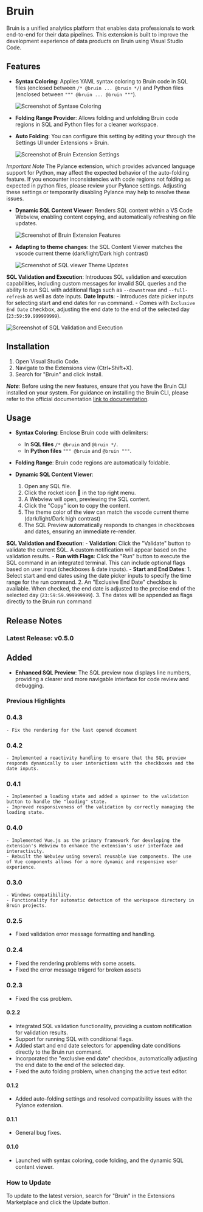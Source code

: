 # Bruin
Bruin is a unified analytics platform that enables data professionals to work end-to-end for their data pipelines. This extension is built to improve the development experience of data products on Bruin using Visual Studio Code.


## Features

- **Syntax Coloring**: Applies YAML syntax coloring to Bruin code in SQL files (enclosed between `/* @bruin ... @bruin */`) and Python files (enclosed between `""" @bruin ... @bruin """`).

    ![Screenshot of Syntaxe Coloring](https://github.com/bruin-data/bruin-vscode/blob/main/screenshots/syntaxe-coloring.png?raw=true)

- **Folding Range Provider**: Allows folding and unfolding Bruin code regions in SQL and Python files for a cleaner workspace. 

- **Auto Folding**: You can configure this setting by editing your through the Settings UI under Extensions > Bruin.

    ![Screenshot of Bruin Extension Settings](https://github.com/bruin-data/bruin-vscode/blob/main/screenshots/bruin_extension_settings.png?raw=true)


*Important Note*
	The Pylance extension, which provides advanced language support for Python, may affect the expected behavior of the auto-folding feature. If you encounter inconsistencies with code regions not folding as expected in python files, please review your Pylance settings. Adjusting these settings or temporarily disabling Pylance may help to resolve these issues. 


- **Dynamic SQL Content Viewer**: Renders SQL content within a VS Code Webview, enabling content copying, and automatically refreshing on file updates.

    ![Screenshot of Bruin Extension Features](https://github.com/bruin-data/bruin-vscode/blob/main/screenshots/bruin_extension_features.gif?raw=true)

- **Adapting to theme changes**: the SQL Content Viewer matches the vscode current theme (dark/light/Dark high contrast)

    ![Screenshot of SQL viewer Theme Updates](https://github.com/bruin-data/bruin-vscode/blob/main/screenshots/theme-updates.gif?raw=true)

**SQL Validation and Execution**: Introduces SQL validation and execution capabilities, including custom messages for invalid SQL queries and the ability to run SQL with additional flags such as `--downstream` and `--full-refresh` as well as date inputs.
	 **Date Inputs**:
		- Introduces date picker inputs for selecting start and end dates for `run` command.
		- Comes with `Exclusive End Date` checkbox, adjusting the end date to the end of the selected day (`23:59:59.999999999`).

![Screenshot of SQL Validation and Execution](https://github.com/bruin-data/bruin-vscode/blob/main/screenshots/validation-and-execution.gif?raw=true)

## Installation

1. Open Visual Studio Code.
2. Navigate to the Extensions view (Ctrl+Shift+X).
3. Search for "Bruin" and click Install.

 ***Note***:  Before using the new features, ensure that you have the Bruin CLI installed on your system. 
 For guidance on installing the Bruin CLI, please refer to the official documentation [link to documentation](https://github.com/bruin-data/bruin).

## Usage

- **Syntax Coloring**: Enclose Bruin code with delimiters:
	- In **SQL files** `/* @bruin` and `@bruin */`.
	- In **Python files** `""" @bruin` and `@bruin """`.

- **Folding Range**: Bruin code regions are automatically foldable.
- **Dynamic SQL Content Viewer**:
	1. Open any SQL file.
	2. Click the rocket icon 🚀 in the top right menu.
	3. A Webview will open, previewing the SQL content.
	4. Click the "Copy" icon to copy the content.
	5. The theme color of the view can match the vscode current theme (dark/light/Dark high contrast)
	6. The SQL Preview automatically responds to changes in checkboxes and dates, ensuring an immediate re-render.
	
**SQL Validation and Execution**:
    - **Validation**: Click the "Validate" button to validate the current SQL. A custom notification will appear based on the validation results.
    - **Run with Flags**: Click the "Run" button to execute the SQL command in an integrated terminal. This can include optional flags based on user input (checkboxes & date inputs).
        - **Start and End Dates**: 
			1. Select start and end dates using the date picker inputs to specify the time range for the run command.
			2. An "Exclusive End Date" checkbox is available. When checked, the end date is adjusted to the precise end of the selected day (`23:59:59.999999999`).
			3. The dates will be appended as flags directly to the Bruin run command 

## Release Notes

### Latest Release: v0.5.0

## Added
- **Enhanced SQL Preview**: The SQL preview now displays line numbers, providing a clearer and more navigable interface for code review and debugging.


### Previous Highlights

### 0.4.3
	- Fix the rendering for the last opened document

### 0.4.2
	- Implemented a reactivity handling to ensure that the SQL preview responds dynamically to user interactions with the checkboxes and the date inputs. 

### 0.4.1
	- Implemented a loading state and added a spinner to the validation button to handle the "loading" state.
	- Improved responsiveness of the validation by correctly managing the loading state.


### 0.4.0
	- Implemented Vue.js as the primary framework for developing the extension's Webview to enhance the extension's user interface and interactivity.
	- Rebuilt the Webview using several reusable Vue components. The use of Vue components allows for a more dynamic and responsive user experience.

### 0.3.0
	- Windows compatibility.
	- Functionality for automatic detection of the workspace directory in Bruin projects.

### 0.2.5
- Fixed validation error message formatting and handling.

### 0.2.4
- Fixed the rendering problems with some assets.
- Fixed the error message triigerd for broken assets 

### 0.2.3
- Fixed the css problem.

#### 0.2.2
- Integrated SQL validation functionality, providing a custom notification for validation results.
- Support for running SQL with conditional flags.
- Added start and end date selectors for appending date conditions directly to the Bruin run command.
- Incorporated the "exclusive end date" checkbox, automatically adjusting the end date to the end of the selected day.
- Fixed the auto folding problem, when changing the active text editor.


#### 0.1.2
- Added auto-folding settings and resolved compatibility issues with the Pylance extension.

#### 0.1.1
- General bug fixes.

#### 0.1.0
- Launched with syntax coloring, code folding, and the dynamic SQL content viewer.


### How to Update

To update to the latest version, search for "Bruin" in the Extensions Marketplace and click the Update button.